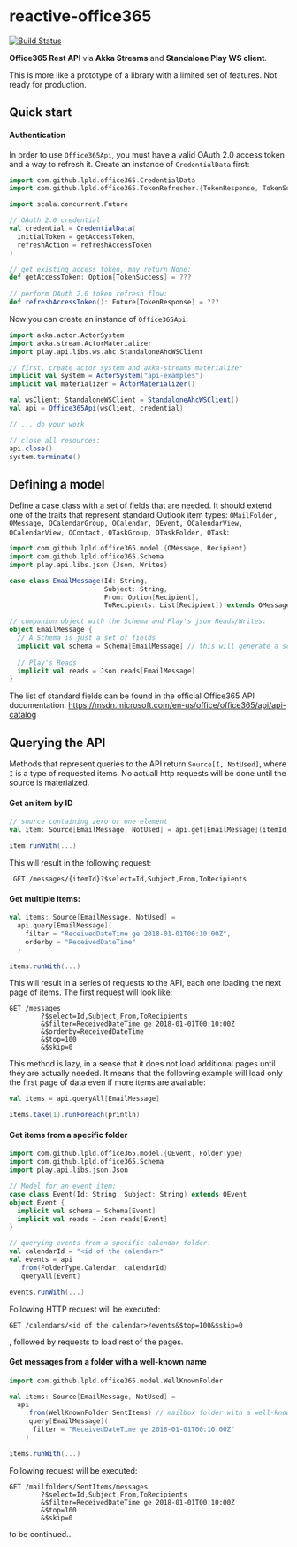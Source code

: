 # reactive-office365 

[![Build Status](https://travis-ci.org/lpld/reactive-office365.svg?branch=master)](https://travis-ci.org/lpld/reactive-office365)

**Office365 Rest API** via **Akka Streams** and **Standalone Play WS client**.

This is more like a prototype of a library with a limited set of features. Not ready for production.

## Quick start

#### Authentication

In order to use `Office365Api`, you must have a valid OAuth 2.0 access token and a way to refresh it. Create an instance of `CredentialData` first:

```scala
import com.github.lpld.office365.CredentialData
import com.github.lpld.office365.TokenRefresher.{TokenResponse, TokenSuccess}

import scala.concurrent.Future

// OAuth 2.0 credential
val credential = CredentialData(
  initialToken = getAccessToken,
  refreshAction = refreshAccessToken
)

// get existing access token, may return None:
def getAccessToken: Option[TokenSuccess] = ???
  
// perform OAuth 2.0 token refresh flow:
def refreshAccessToken(): Future[TokenResponse] = ???
```

Now you can create an instance of `Office365Api`:

```scala
import akka.actor.ActorSystem
import akka.stream.ActorMaterializer
import play.api.libs.ws.ahc.StandaloneAhcWSClient

// first, create actor system and akka-streams materializer
implicit val system = ActorSystem("api-examples")
implicit val materializer = ActorMaterializer()

val wsClient: StandaloneWSClient = StandaloneAhcWSClient()
val api = Office365Api(wsClient, credential)

// ... do your work

// close all resources:
api.close()
system.terminate()
```


## Defining a model

Define a case class with a set of fields that are needed. It should extend one of the traits that represent standard Outlook item types: `OMailFolder, OMessage, OCalendarGroup, OCalendar, OEvent, OCalendarView, OCalendarView, OContact, OTaskGroup, OTaskFolder, OTask`:

```scala
import com.github.lpld.office365.model.{OMessage, Recipient}
import com.github.lpld.office365.Schema
import play.api.libs.json.{Json, Writes}

case class EmailMessage(Id: String,
                        Subject: String,
                        From: Option[Recipient],
                        ToRecipients: List[Recipient]) extends OMessage

// companion object with the Schema and Play's json Reads/Writes:
object EmailMessage {
  // A Schema is just a set of fields
  implicit val schema = Schema[EmailMessage] // this will generate a schema from the class fields
  
  // Play's Reads
  implicit val reads = Json.reads[EmailMessage]
}
```

The list of standard fields can be found in the official Office365 API documentation: https://msdn.microsoft.com/en-us/office/office365/api/api-catalog


## Querying the API

Methods that represent queries to the API return `Source[I, NotUsed]`, where `I` is a type of requested items. No actuall http requests will be done until the source is materialzed.


#### Get an item by ID

```scala
// source containing zero or one element
val item: Source[EmailMessage, NotUsed] = api.get[EmailMessage](itemId)

item.runWith(...)
```

This will result in the following request:

```
 GET /messages/{itemId}?$select=Id,Subject,From,ToRecipients
```


#### Get multiple items:

```scala
val items: Source[EmailMessage, NotUsed] = 
  api.query[EmailMessage](
    filter = "ReceivedDateTime ge 2018-01-01T00:10:00Z",
    orderby = "ReceivedDateTime"
  )

items.runWith(...)
```

This will result in a series of requests to the API, each one loading the next page of items. The first request will look like:

```
GET /messages
        ?$select=Id,Subject,From,ToRecipients
        &$filter=ReceivedDateTime ge 2018-01-01T00:10:00Z
        &$orderby=ReceivedDateTime
        &$top=100
        &$skip=0
```

This method is lazy, in a sense that it does not load additional pages until they are actually needed. It means that the following example will load only the first page of data even if more items are available:

```scala
val items = api.queryAll[EmailMessage]

items.take(1).runForeach(println)
```


#### Get items from a specific folder

```scala
import com.github.lpld.office365.model.{OEvent, FolderType}
import com.github.lpld.office365.Schema
import play.api.libs.json.Json

// Model for an event item:
case class Event(Id: String, Subject: String) extends OEvent
object Event {
  implicit val schema = Schema[Event]
  implicit val reads = Json.reads[Event]
}

// querying events from a specific calendar folder:
val calendarId = "<id of the calendar>"
val events = api
  .from(FolderType.Calendar, calendarId)
  .queryAll[Event]

events.runWith(...)
```

Following HTTP request will be executed:

```
GET /calendars/<id of the calendar>/events&$top=100&$skip=0
```

, followed by requests to load rest of the pages.


#### Get messages from a folder with a well-known name

```scala
import com.github.lpld.office365.model.WellKnownFolder

val items: Source[EmailMessage, NotUsed] =
  api
    .from(WellKnownFolder.SentItems) // mailbox folder with a well-known name
    .query[EmailMessage](
      filter = "ReceivedDateTime ge 2018-01-01T00:10:00Z"
    )

items.runWith(...)
```

Following request will be executed:

```
GET /mailfolders/SentItems/messages
        ?$select=Id,Subject,From,ToRecipients
        &$filter=ReceivedDateTime ge 2018-01-01T00:10:00Z
        &$top=100
        &$skip=0
```



to be continued...

